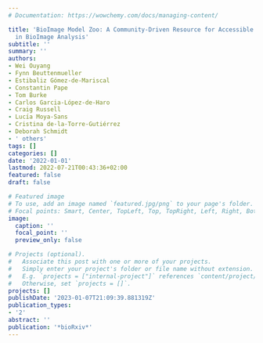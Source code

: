 ```yaml
---
# Documentation: https://wowchemy.com/docs/managing-content/

title: 'BioImage Model Zoo: A Community-Driven Resource for Accessible Deep Learning
  in BioImage Analysis'
subtitle: ''
summary: ''
authors:
- Wei Ouyang
- Fynn Beuttenmueller
- Estibaliz Gómez-de-Mariscal
- Constantin Pape
- Tom Burke
- Carlos Garcia-López-de-Haro
- Craig Russell
- Lucı́a Moya-Sans
- Cristina de-la-Torre-Gutiérrez
- Deborah Schmidt
- ' others'
tags: []
categories: []
date: '2022-01-01'
lastmod: 2022-07-21T00:43:36+02:00
featured: false
draft: false

# Featured image
# To use, add an image named `featured.jpg/png` to your page's folder.
# Focal points: Smart, Center, TopLeft, Top, TopRight, Left, Right, BottomLeft, Bottom, BottomRight.
image:
  caption: ''
  focal_point: ''
  preview_only: false

# Projects (optional).
#   Associate this post with one or more of your projects.
#   Simply enter your project's folder or file name without extension.
#   E.g. `projects = ["internal-project"]` references `content/project/deep-learning/index.md`.
#   Otherwise, set `projects = []`.
projects: []
publishDate: '2023-01-07T21:09:39.881319Z'
publication_types:
- '2'
abstract: ''
publication: '*bioRxiv*'
---
```

